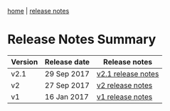 [home](/home) | [release notes](/docs/releasenotes)

# Release Notes Summary

Version | Release date | Release notes
---|---|---
v2.1 | 29 Sep 2017 | [v2.1 release notes](/docs/releasenotes/v2.1)
v2 | 27 Sep 2017 | [v2 release notes](/docs/releasenotes/v2)
v1 | 16 Jan 2017 | [v1 release notes](/docs/releasenotes/v1)
